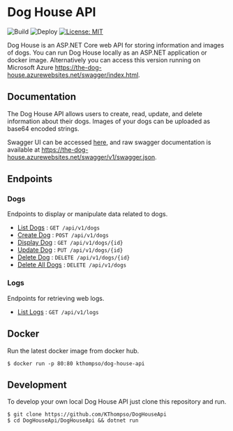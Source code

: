 # Dog House API
![Build](https://github.com/KThompso/DogHouseApi/workflows/Build/badge.svg?branch=master)
![Deploy](https://github.com/KThompso/DogHouseApi/workflows/Deploy/badge.svg?branch=master)
[![License: MIT](https://img.shields.io/badge/License-MIT-yellow.svg)](https://opensource.org/licenses/MIT)

Dog House is an ASP.NET Core web API for storing information and images of dogs.  You can run Dog House locally as an ASP.NET application or docker image.  Alternatively you can access this version running on Microsoft Azure <https://the-dog-house.azurewebsites.net/swagger/index.html>.

## Documentation

The Dog House API allows users to create, read, update, and delete information about their dogs.  Images of your dogs can be uploaded as base64 encoded strings.

Swagger UI can be accessed [here][swagger-ui], and raw swagger documentation is available at <https://the-dog-house.azurewebsites.net/swagger/v1/swagger.json>.

## Endpoints

### Dogs

Endpoints to display or manipulate data related to dogs.

- [List Dogs](apidocs/api/v1/dogs/get.md) : `GET /api/v1/dogs`
- [Create Dog](apidocs/api/v1/dogs/post.md) : `POST /api/v1/dogs`
- [Display Dog](apidocs/api/v1/dogs/id/get.md) : `GET /api/v1/dogs/{id}`
- [Update Dog](apidocs/api/v1/dogs/id/put.md) : `PUT /api/v1/dogs/{id}`
- [Delete Dog](apidocs/api/v1/dogs/id/delete.md) : `DELETE /api/v1/dogs/{id}`
- [Delete All Dogs](apidocs/api/v1/dogs/delete.md) : `DELETE /api/v1/dogs`

### Logs

Endpoints for retrieving web logs.

- [List Logs](apidocs/api/v1/logs/get.md) : `GET /api/v1/logs`


## Docker

Run the latest docker image from docker hub.

```
$ docker run -p 80:80 kthompso/dog-house-api
```

## Development

To develop your own local Dog House API just clone this repository and run.

```
$ git clone https://github.com/KThompso/DogHouseApi
$ cd DogHouseApi/DogHouseApi && dotnet run
```

[dog-house-base]: https://the-dog-house.azurewebsites.net/api/v1/dogs
[swagger-ui]: https://the-dog-house.azurewebsites.net/swagger/index.html
[swagger-raw]: https://the-dog-house.azurewebsites.net/swagger/v1/swagger.json
